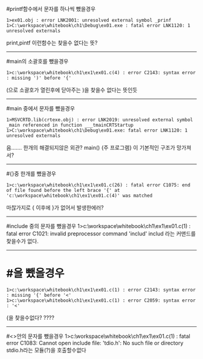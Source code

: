 #printf함수에서 문자를 하나씩 뺐을경우

    1>ex01.obj : error LNK2001: unresolved external symbol _prinf
    1>C:\workspace\whitebook\ch1\Debug\ex01.exe : fatal error LNK1120: 1 unresolved externals

print,pintf 이런함수는 찾을수 없다는 뜻?

 ---

#main의 소괄호를 뺐을경우

    1>c:\workspace\whitebook\ch1\ex1\ex01.c(4) : error C2143: syntax error : missing ')' before '{'

 (으로 소괄호가 열린후에 닫아주는 )을 찾을수 없다는 뜻인듯

---

#main 중에서 문자를 뺐을경우

    1>MSVCRTD.lib(crtexe.obj) : error LNK2019: unresolved external symbol _main referenced in function ___tmainCRTStartup
    1>C:\workspace\whitebook\ch1\Debug\ex01.exe: fatal error LNK1120: 1 unresolved externals

음....... 한개의 해결되지않은 외관? main() {주 프로그램} 이 기본적인 구조가 망가져서?

---
#{}중 한개를 뺐을경우

    1>c:\workspace\whitebook\ch1\ex1\ex01.c(26) : fatal error C1075: end of file found before the left brace '{' at 'c:\workspace\whitebook\ch1\ex1\ex01.c(4)' was matched
마찮가지로 { 이후에 }가 없어서 발생한에러?

---
#include 중의 문자를 뺐을경우
    1>c:\workspace\whitebook\ch1\ex1\ex01.c(1) : fatal error C1021: invalid preprocessor command 'includ'
includ 라는 커맨드를 찾을수가 없다.

---
# #을 뺐을경우
    1>c:\workspace\whitebook\ch1\ex1\ex01.c(1) : error C2143: syntax error : missing '{' before '<'
    1>c:\workspace\whitebook\ch1\ex1\ex01.c(1) : error C2059: syntax error : '<'
{을 찾을수없다? ????

---

#<>안의 문자를 뺐을경우
    1>c:\workspace\whitebook\ch1\ex1\ex01.c(1) : fatal error C1083: Cannot open include file: 'tdio.h': No such file or directory
stdio.h라는 모듈(?)을 호출할수없다
